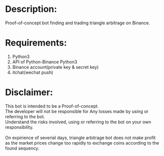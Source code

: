 # Description:
Proof-of-concept bot finding and trading triangle arbitrage on Binance.
# Requirements:
1. Python3<br> 
2. API of Python-Binance Python3<br>
3. Binance account(private key & secret key)<br>
4. itchat(wechat push)
# Disclaimer:
This bot is intended to be a Proof-of-concept.<br> 
The developer will not be responsible for Any losses made by using or referring to the bot.<br>
Understand the risks involved, using or referring to the bot on your own responsibility.<br><br>
On expirience of severial days, triangle arbitrage bot does not make profit as the market prices
change too rapidly to exchange coins according to the found sequency.
